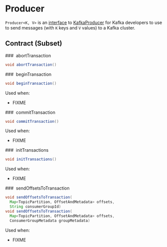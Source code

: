# Producer

`Producer<K, V>` is an [interface](#contract) to [KafkaProducer](KafkaProducer.md) for Kafka developers to use to send messages (with `K` keys and `V` values) to a Kafka cluster.

## Contract (Subset)

### <span id="abortTransaction"> abortTransaction

```java
void abortTransaction()
```

### <span id="beginTransaction"> beginTransaction

```java
void beginTransaction()
```

Used when:

* FIXME

### <span id="commitTransaction"> commitTransaction

```java
void commitTransaction()
```

Used when:

* FIXME

### <span id="initTransactions"> initTransactions

```java
void initTransactions()
```

Used when:

* FIXME

### <span id="sendOffsetsToTransaction"> sendOffsetsToTransaction

```java
void sendOffsetsToTransaction(
  Map<TopicPartition, OffsetAndMetadata> offsets,
  String consumerGroupId)
void sendOffsetsToTransaction(
  Map<TopicPartition, OffsetAndMetadata> offsets,
  ConsumerGroupMetadata groupMetadata)
```

Used when:

* FIXME
